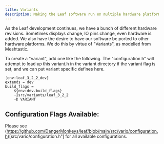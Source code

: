 ```yaml
---
title: Variants
description: Making the Leaf software run on multiple hardware platforms
---
```


As the Leaf development continues, we have a bunch of different hardware revisions. Sometimes displays change,
IO pins change, even hardware is added. We also have the desire to have our software be ported to other
hardware platforms. We do this by virtue of "Variants", as modelled from Meshtastic.

To create a "variant", add one like the following. The "configuration.h" will attempt to load up this
variant.h in the variant directory if the variant flag is set, and we can put variant specific defines here.

```
[env:leaf_3_2_2_dev]
extends = dev
build_flags =
    ${env:dev.build_flags}
    -Isrc/variants/leaf_3_2_2
    -D VARIANT
```

## Configuration Flags Available:

Please see (https://github.com/DangerMonkeys/leaf/blob/main/src/vario/configuration.h)[src/vario/configuration.h"] for all available configurations.

